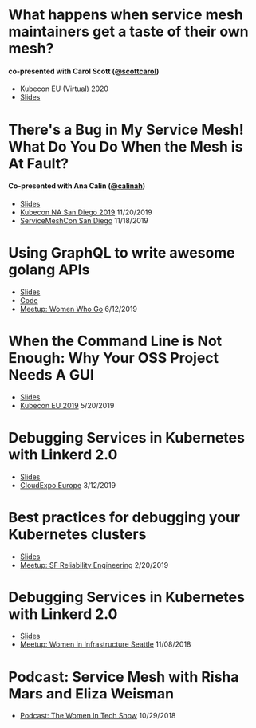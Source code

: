 # What happens when service mesh maintainers get a taste of their own mesh?
#### co-presented with Carol Scott ([@scottcarol](https://github.com/scottcarol))
* Kubecon EU (Virtual) 2020
* [Slides](/taste-the-mesh/slides.pdf)

# There's a Bug in My Service Mesh! What Do You Do When the Mesh is At Fault?
#### Co-presented with Ana Calin ([@calinah](https://github.com/calinah))
* [Slides](/bug-in-my-mesh/slides.pdf)
* [Kubecon NA San Diego 2019](https://kccncna19.sched.com/event/UaZB)
11/20/2019
* [ServiceMeshCon San Diego](https://servicemeshcon2019.sched.com/event/VQ2k)
11/18/2019

# Using GraphQL to write awesome golang APIs
* [Slides](/wwg-graphql/slides.pdf)
* [Code](https://github.com/rmars/emojivoto)
* [Meetup: Women Who Go](https://www.meetup.com/Women-Who-Go/events/260654660/)
6/12/2019

# When the Command Line is Not Enough: Why Your OSS Project Needs A GUI
* [Slides](/why-your-project-needs-a-gui/slides.pdf)
* [Kubecon EU 2019](https://kccnceu19.sched.com/event/MPfz/lightning-talk-when-the-command-line-is-not-enough-why-your-oss-project-needs-a-gui-risha-mars-buoyant)
5/20/2019

# Debugging Services in Kubernetes with Linkerd 2.0
* [Slides](/debugging-services-with-linkerd/cloud-expo.pdf)
* [CloudExpo Europe](https://www.cloudexpoeurope.com/)
3/12/2019

# Best practices for debugging your Kubernetes clusters
* [Slides](/best-practices-debugging-k8s/debugging-k8s-clusters.pdf)
* [Meetup: SF Reliability Engineering](https://www.meetup.com/San-Francisco-Reliability-Engineering/events/258400485)
2/20/2019

# Debugging Services in Kubernetes with Linkerd 2.0
* [Slides](/debugging-services-with-linkerd/debugging_services_in_kubernetes_with_linkerd_2.0.pdf)
* [Meetup: Women in Infrastructure Seattle](https://www.meetup.com/Women-in-Infrastructure-Seattle-Chapter/events/255790869/)
11/08/2018

# Podcast: Service Mesh with Risha Mars and Eliza Weisman
* [Podcast: The Women In Tech Show](https://thewomenintechshow.com/2018/10/29/service-mesh-with-risha-mars-and-eliza-weisman/)
10/29/2018
